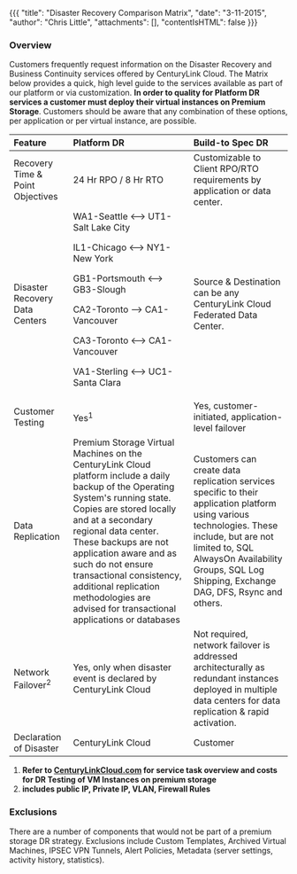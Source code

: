 {{{
  "title": "Disaster Recovery Comparison Matrix",
  "date": "3-11-2015",
  "author": "Chris Little",
  "attachments": [],
  "contentIsHTML": false
}}}

### Overview

Customers frequently request information on the Disaster Recovery and Business Continuity services offered by CenturyLink Cloud. The Matrix below provides a quick, high level guide to the services available as part of our platform or via customization.  **In order to quality for Platform DR services a customer must deploy their virtual instances on Premium Storage**. Customers should be aware that any combination of these options, per application or per virtual instance, are possible.

|**Feature**   	|**Platform DR**   	|**Build-to Spec DR**
|:-	|:-	|:-	|
|Recovery Time & Point Objectives|24 Hr RPO / 8 Hr RTO|Customizable to Client RPO/RTO requirements by application or data center.
|Disaster Recovery Data Centers|WA1-Seattle <--> UT1-Salt Lake City<p>IL1-Chicago <--> NY1-New York<p>GB1-Portsmouth <--> GB3-Slough<p>CA2-Toronto --> CA1-Vancouver<p>CA3-Toronto <--> CA1-Vancouver<p>VA1-Sterling <--> UC1-Santa Clara|Source & Destination can be any CenturyLink Cloud Federated Data Center.
|Customer Testing|Yes<sup>1</sup>|Yes, customer-initiated, application-level failover
|Data Replication|Premium Storage Virtual Machines on the CenturyLink Cloud platform include a daily backup of the Operating System's running state.  Copies are stored locally and at a secondary regional data center. These backups are not application aware and as such do not ensure transactional consistency, additional replication methodologies are advised for transactional applications or databases|Customers can create data replication services specific to their application platform using various technologies.  These include, but are not limited to, SQL AlwaysOn Availability Groups, SQL Log Shipping, Exchange DAG, DFS, Rsync and others.
|Network Failover<sup>2</sup>|Yes, only when disaster event is declared by CenturyLink Cloud|Not required, network failover is addressed architecturally as redundant instances deployed in multiple data centers for data replication & rapid activation.
|Declaration of Disaster|CenturyLink Cloud|Customer

1.  **Refer to [CenturyLinkCloud.com](www.centurylinkcloud.com) for service task overview and costs for DR Testing of VM Instances on premium storage**
2.  **includes public IP, Private IP, VLAN, Firewall Rules**

### Exclusions
There are a number of components that would not be part of a premium storage DR strategy. Exclusions include Custom Templates, Archived Virtual Machines, IPSEC VPN Tunnels, Alert Policies, Metadata (server settings, activity history, statistics).
